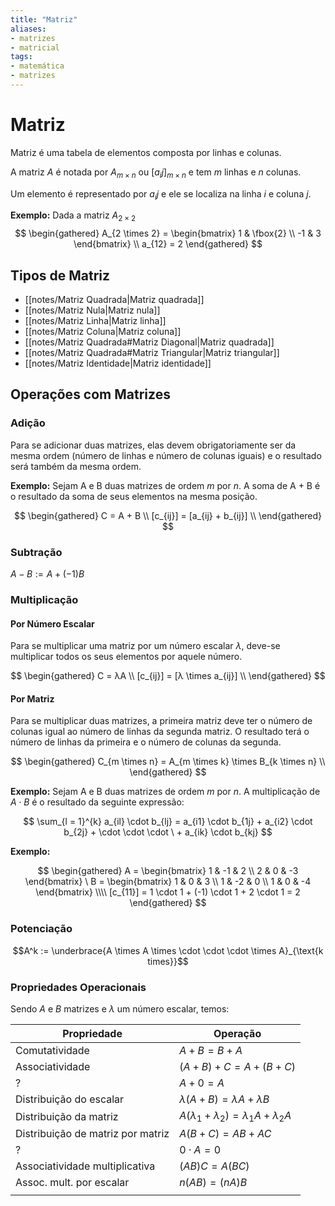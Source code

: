 ```yaml
---
title: "Matriz"
aliases:
- matrizes
- matricial
tags:
- matemática
- matrizes
---
```

# Matriz

Matriz é uma tabela de elementos composta por linhas e colunas.

A matriz $A$ é notada por $A_{m \times n}$ ou $[a_ij]_{m \times n}$ e tem $m$ linhas e $n$ colunas.

Um elemento é representado por $a_ij$ e ele se localiza na linha $i$ e coluna $j$.

**Exemplo:** Dada a matriz $A_{2  \times 2}$
$$
\begin{gathered}
A_{2 \times 2} =
\begin{bmatrix}
	1 & \fbox{2} \\
	-1 & 3
\end{bmatrix} \\
a_{12} = 2
\end{gathered}
$$

## Tipos de Matriz

- [[notes/Matriz Quadrada|Matriz quadrada]]
- [[notes/Matriz Nula|Matriz nula]]
- [[notes/Matriz Linha|Matriz linha]]
- [[notes/Matriz Coluna|Matriz coluna]]
- [[notes/Matriz Quadrada#Matriz Diagonal|Matriz quadrada]]
- [[notes/Matriz Quadrada#Matriz Triangular|Matriz triangular]]
- [[notes/Matriz Identidade|Matriz identidade]]

## Operações com Matrizes

### Adição

Para se adicionar duas matrizes, elas devem obrigatoriamente ser da mesma ordem (número de linhas e número de colunas iguais) e o resultado será também da mesma ordem.

**Exemplo:**
Sejam A e B duas matrizes de ordem $m$ por $n$. A soma de A + B é o resultado da soma de seus elementos na mesma posição.

$$
\begin{gathered}
C = A + B \\
[c_{ij}] = [a_{ij} + b_{ij}] \\
\end{gathered}
$$

### Subtração

$A - B := A + (-1)B$

### Multiplicação

#### Por Número Escalar

Para se multiplicar uma matriz por um número escalar $λ$, deve-se multiplicar todos os seus elementos por aquele número.

$$
\begin{gathered}
C = λA \\
[c_{ij}] = [λ \times a_{ij}] \\
\end{gathered}
$$

#### Por Matriz

Para se multiplicar duas matrizes, a primeira matriz deve ter o número de colunas igual ao número de linhas da segunda matriz. O resultado terá o número de linhas da primeira e o número de colunas da segunda.

$$
\begin{gathered}
C_{m \times n} = A_{m \times k} \times B_{k \times n} \\
\end{gathered}
$$


**Exemplo:**
Sejam A e B duas matrizes de ordem $m$ por $n$. A multiplicação de $A \cdot B$ é o resultado da seguinte expressão:

$$
\sum_{l = 1}^{k} a_{il} \cdot b_{lj} = a_{i1} \cdot b_{1j} + a_{i2} \cdot b_{2j} + \cdot \cdot \cdot \ + a_{ik} \cdot b_{kj} 
$$

**Exemplo:**

$$
\begin{gathered}
A =
\begin{bmatrix}
	1 & -1 & 2 \\
	2 & 0 & -3
\end{bmatrix}
\
B =
\begin{bmatrix}
	1 & 0 & 3 \\
	1 & -2 & 0 \\
	1 & 0 & -4
\end{bmatrix} \\\\
[c_{11}] = 1 \cdot 1 + (-1) \cdot 1 + 2 \cdot 1 = 2
\end{gathered}
$$

### Potenciação

$$A^k := \underbrace{A \times A \times \cdot \cdot \cdot \times A}_{\text{k times}}$$

### Propriedades Operacionais

Sendo $A$ e $B$ matrizes e $λ$ um número escalar, temos:

| Propriedade                       | Operação                     |
| --------------------------------- | ---------------------------- |
| Comutatividade                    | $A + B = B + A$              |
| Associatividade                   | $(A + B) + C = A + (B + C)$  |
| ?                                 | $A + 0 = A$                  |
| Distribuição do escalar           | $λ(A + B) = λA + λB$         |
| Distribuição da matriz            | $A(λ_1 + λ_2) = λ_1A + λ_2A$ |
| Distribuição de matriz por matriz | $A(B + C) = AB + AC$         |
| ?                                 | $0 \cdot A = 0$              |
| Associatividade multiplicativa    | $(AB)C = A(BC)$              |
| Assoc. mult. por escalar          | $n(AB) = (nA)B$              |
|                                   |                              |